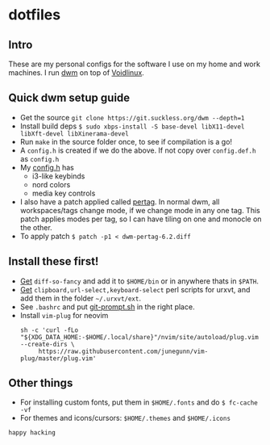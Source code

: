 # dotfiles

## Intro

These are my personal configs for the software I use on my home and work machines. 
I run [dwm](https://dwm.suckless.org/) on top of [Voidlinux](https://voidlinux.org/).

## Quick dwm setup guide

- Get the source `git clone https://git.suckless.org/dwm --depth=1`
- Install build deps `$ sudo xbps-install -S base-devel libX11-devel libXft-devel libXinerama-devel`
- Run `make` in the source folder once, to see if compilation is a go!
- A `config.h` is created if we do the above. If not copy over `config.def.h` as `config.h`
- My [config.h](./dwm/config.h) has 
  - i3-like keybinds
  - nord colors
  - media key controls
- I also have a patch applied called [pertag](https://dwm.suckless.org/patches/pertag/). 
  In normal dwm, all workspaces/tags change mode, if we change mode in any one tag. This patch
  applies modes per tag, so I can have tiling on one and monocle on the other.
- To apply patch `$ patch -p1 < dwm-pertag-6.2.diff`

## Install these first!

- [Get](https://raw.githubusercontent.com/so-fancy/diff-so-fancy/master/third_party/build_fatpack/diff-so-fancy) `diff-so-fancy` 
  and add it to `$HOME/bin` or in anywhere thats in `$PATH`. 
- [Get](https://github.com/muennich/urxvt-perls) `clipboard,url-select,keyboard-select` perl scripts for urxvt, and add 
  them in the folder `~/.urxvt/ext`.
- See `.bashrc` and put [git-prompt.sh](https://raw.githubusercontent.com/git/git/master/contrib/completion/git-prompt.sh) 
  in the right place.
- Install `vim-plug` for neovim
  ```
  sh -c 'curl -fLo "${XDG_DATA_HOME:-$HOME/.local/share}"/nvim/site/autoload/plug.vim --create-dirs \
       https://raw.githubusercontent.com/junegunn/vim-plug/master/plug.vim'
  ```

## Other things

- For installing custom fonts, put them in `$HOME/.fonts` and do `$ fc-cache -vf`
- For themes and icons/cursors: `$HOME/.themes` and `$HOME/.icons`

`happy hacking`
